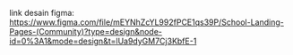 link desain figma: https://www.figma.com/file/mEYNhZcYL992fPCE1qs39P/School-Landing-Pages-(Community)?type=design&node-id=0%3A1&mode=design&t=lUa9dyGM7Cj3KbfE-1

